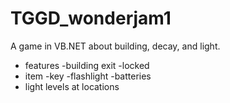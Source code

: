 # TGGD_wonderjam1
A game in VB.NET about building, decay, and light.

- features
	-building exit
		-locked
- item
	-key
	-flashlight
	-batteries
- light levels at locations
